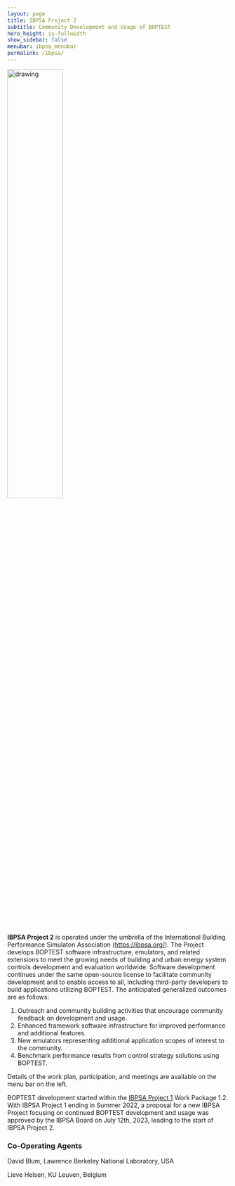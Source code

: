 ```yaml
---
layout: page
title: IBPSA Project 2
subtitle: Community Development and Usage of BOPTEST
hero_height: is-fullwidth
show_sidebar: false
menubar: ibpsa_menubar
permalink: /ibpsa/
---
```


<img src="../images/project2logo.png" alt="drawing" width="50%"/>

**IBPSA Project 2** is operated under the umbrella of the
International Building Performance Simulaton Association (https://ibpsa.org/).
The Project develops BOPTEST software infrastructure, emulators, and related extensions to
meet the growing needs of building and urban energy system controls development
and evaluation worldwide.  Software development continues under the
same open-source license to facilitate community development and to enable
access to all, including third-party developers to build applications
utilizing BOPTEST.  The anticipated generalized outcomes are as follows:

1. Outreach and community building activities that encourage community feedback on development and usage.
2. Enhanced framework software infrastructure for improved performance and additional features.
3. New emulators representing additional application scopes of interest to the community.
4. Benchmark performance results from control strategy solutions using BOPTEST.

Details of the work plan, participation, and meetings are available
on the menu bar on the left.

BOPTEST development started within the [IBPSA Project 1](https://ibpsa.github.io/project1/index.html) Work Package 1.2.
With IBPSA Project 1 ending in Summer 2022, a proposal for a new IBPSA
Project focusing on continued BOPTEST development and usage
was approved by the IBPSA Board on July 12th, 2023, leading to the start of IBPSA Project 2.

### Co-Operating Agents
David Blum, Lawrence Berkeley National Laboratory, USA

Lieve Helsen, KU Leuven, Belgium
